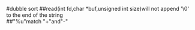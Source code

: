 #dubble sort
##read(int fd,char *buf,unsigned int size)will not append '\0' to the end of the string  
##"%u"match "+"and"-"